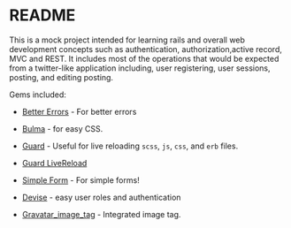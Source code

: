# README

This is a mock project intended for learning rails and overall web development concepts such as authentication, authorization,active record, MVC and REST.
It includes most of the operations that would be expected from a twitter-like application including, user registering, user sessions, posting, and editing posting.

Gems included:

- [Better Errors](https://rubygems.org/gems/better_errors) - For better errors

- [Bulma](https://github.com/joshuajansen/bulma-rails) - for easy CSS. 

- [Guard](https://github.com/guard/guard) - Useful for live reloading `scss`, `js`, `css`, and `erb` files.

- [Guard LiveReload](https://github.com/guard/guard-livereload)

- [Simple Form](https://github.com/plataformatec/simple_form) - For simple forms!

- [Devise](https://github.com/plataformatec/devise) - easy user roles and authentication

- [Gravatar_image_tag](https://github.com/mdeering/gravatar_image_tag) - Integrated image tag.
